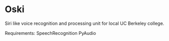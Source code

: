 Oski
====

Siri like voice recognition and processing unit for local UC Berkeley college.

Requirements: 
SpeechRecognition
PyAudio
